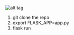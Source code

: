 
![alt tag](https://user-images.githubusercontent.com/11618181/35194964-56a7b732-fe8a-11e7-91d5-64adbc3a7479.png")
1. git clone the repo
2. export FLASK_APP=app.py
3. flask run
